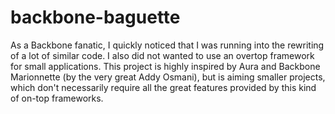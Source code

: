 backbone-baguette
=================

As a Backbone fanatic, I quickly noticed that I was running into the rewriting of a lot of similar code. I also did not wanted to use an overtop framework for small applications.
This project is highly inspired by Aura and Backbone Marionnette (by the very great Addy Osmani), but is aiming smaller projects, which don't necessarily require all the great features provided by this kind of on-top frameworks.